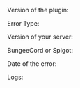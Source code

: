 Version of the plugin:

Error Type: 

Version of your server:

BungeeCord or Spigot: 

Date of the error:

Logs:
